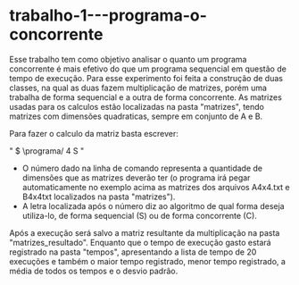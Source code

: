 # trabalho-1---programa-o-concorrente

Esse trabalho tem como objetivo analisar o quanto um programa concorrente é mais efetivo do que um programa sequencial em questão de tempo de
execução. Para esse experimento foi feita a construção de duas classes, na qual as duas fazem multiplicação de matrizes, porém uma trabalha
de forma sequencial e a outra de forma concorrente. As matrizes usadas para os calculos estão localizadas na pasta "matrizes", tendo matrizes
com dimensões quadraticas, sempre em conjunto de A e B.

Para fazer o calculo da matriz basta escrever:

" $ \programa/ 4 S "

* O número dado na linha de comando representa a quantidade de dimensões que as matrizes deverão ter (o programa irá pegar automaticamente 
no exemplo acima as matrizes dos arquivos A4x4.txt e B4x4txt localizados na pasta "matrizes").
* A letra localizada após o número diz ao algoritmo de qual forma deseja utiliza-lo, de forma sequencial (S) ou de forma concorrente (C).


Após a execução será salvo a matriz resultante da multiplicação na pasta "matrizes_resultado". Enquanto que o tempo de execução gasto
estará registrado na pasta "tempos", apresentando a lista de tempo de 20 execuções e também o maior tempo registrado, menor tempo registrado,
a média de todos os tempos e o desvio padrão.
